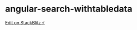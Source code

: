 # angular-search-withtabledata

[Edit on StackBlitz ⚡️](https://stackblitz.com/edit/angular-search-withtabledata)